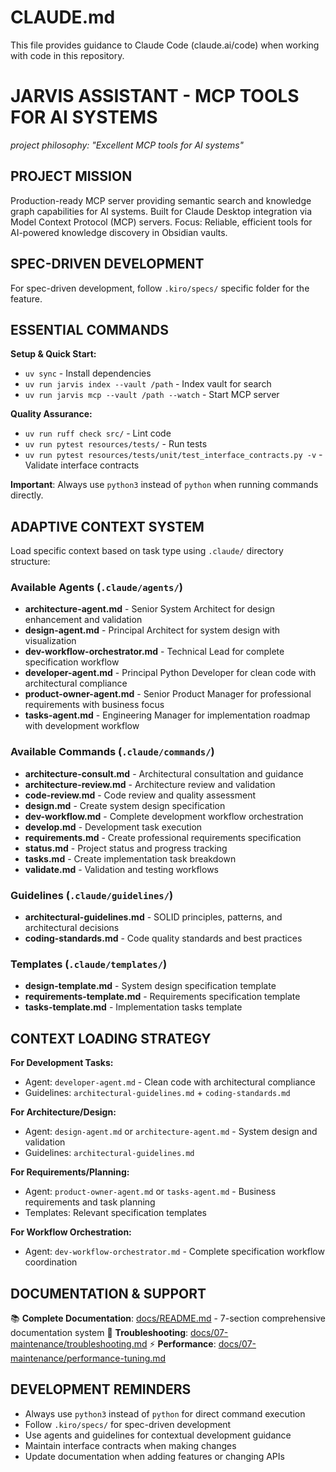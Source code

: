 # CLAUDE.md

This file provides guidance to Claude Code (claude.ai/code) when working with code in this repository.

# JARVIS ASSISTANT - MCP TOOLS FOR AI SYSTEMS

*project philosophy: "Excellent MCP tools for AI systems"*

## PROJECT MISSION

Production-ready MCP server providing semantic search and knowledge graph capabilities for AI systems. Built for Claude Desktop integration via Model Context Protocol (MCP) servers. Focus: Reliable, efficient tools for AI-powered knowledge discovery in Obsidian vaults.

## SPEC-DRIVEN DEVELOPMENT

For spec-driven development, follow `.kiro/specs/` specific folder for the feature.

## ESSENTIAL COMMANDS

**Setup & Quick Start:**
- `uv sync` - Install dependencies
- `uv run jarvis index --vault /path` - Index vault for search
- `uv run jarvis mcp --vault /path --watch` - Start MCP server

**Quality Assurance:**
- `uv run ruff check src/` - Lint code
- `uv run pytest resources/tests/` - Run tests
- `uv run pytest resources/tests/unit/test_interface_contracts.py -v` - Validate interface contracts

**Important**: Always use `python3` instead of `python` when running commands directly.

## ADAPTIVE CONTEXT SYSTEM

Load specific context based on task type using `.claude/` directory structure:

### Available Agents (`.claude/agents/`)
- **architecture-agent.md** - Senior System Architect for design enhancement and validation
- **design-agent.md** - Principal Architect for system design with visualization
- **dev-workflow-orchestrator.md** - Technical Lead for complete specification workflow
- **developer-agent.md** - Principal Python Developer for clean code with architectural compliance
- **product-owner-agent.md** - Senior Product Manager for professional requirements with business focus
- **tasks-agent.md** - Engineering Manager for implementation roadmap with development workflow

### Available Commands (`.claude/commands/`)
- **architecture-consult.md** - Architectural consultation and guidance
- **architecture-review.md** - Architecture review and validation
- **code-review.md** - Code review and quality assessment
- **design.md** - Create system design specification
- **dev-workflow.md** - Complete development workflow orchestration
- **develop.md** - Development task execution
- **requirements.md** - Create professional requirements specification
- **status.md** - Project status and progress tracking
- **tasks.md** - Create implementation task breakdown
- **validate.md** - Validation and testing workflows

### Guidelines (`.claude/guidelines/`)
- **architectural-guidelines.md** - SOLID principles, patterns, and architectural decisions
- **coding-standards.md** - Code quality standards and best practices

### Templates (`.claude/templates/`)
- **design-template.md** - System design specification template
- **requirements-template.md** - Requirements specification template
- **tasks-template.md** - Implementation tasks template

## CONTEXT LOADING STRATEGY

**For Development Tasks:**
- Agent: `developer-agent.md` - Clean code with architectural compliance
- Guidelines: `architectural-guidelines.md` + `coding-standards.md`

**For Architecture/Design:**
- Agent: `design-agent.md` or `architecture-agent.md` - System design and validation
- Guidelines: `architectural-guidelines.md`

**For Requirements/Planning:**
- Agent: `product-owner-agent.md` or `tasks-agent.md` - Business requirements and task planning
- Templates: Relevant specification templates

**For Workflow Orchestration:**
- Agent: `dev-workflow-orchestrator.md` - Complete specification workflow coordination

## DOCUMENTATION & SUPPORT

📚 **Complete Documentation**: [docs/README.md](docs/README.md) - 7-section comprehensive documentation system
🎯 **Troubleshooting**: [docs/07-maintenance/troubleshooting.md](docs/07-maintenance/troubleshooting.md)
⚡ **Performance**: [docs/07-maintenance/performance-tuning.md](docs/07-maintenance/performance-tuning.md)

## DEVELOPMENT REMINDERS

- Always use `python3` instead of `python` for direct command execution
- Follow `.kiro/specs/` for spec-driven development
- Use agents and guidelines for contextual development guidance
- Maintain interface contracts when making changes
- Update documentation when adding features or changing APIs